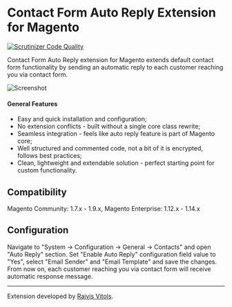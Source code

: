 # Contact Form Auto Reply Extension for Magento

[![Scrutinizer Code Quality](https://scrutinizer-ci.com/g/raivis-vitols/magento-contact-form-auto-reply/badges/quality-score.png?b=master)](https://scrutinizer-ci.com/g/raivis-vitols/magento-contact-form-auto-reply/?branch=master)

Contact Form Auto Reply extension for Magento extends default contact form functionality by sending an automatic reply to each customer reaching you via contact form.

![Screenshot](http://i.imgur.com/DAyssNr.png)

#### General Features

- Easy and quick installation and configuration;
- No extension conflicts - built without a single core class rewrite;
- Seamless integration - feels like auto reply feature is part of Magento core;
- Well structured and commented code, not a bit of it is encrypted, follows best practices;
- Clean, lightweight and extendable solution - perfect starting point for custom functionality.

## Compatibility
Magento Community: 1.7.x - 1.9.x, Magento Enterprise: 1.12.x - 1.14.x

## Configuration

Navigate to "System -> Configuration -> General -> Contacts" and open "Auto Reply" section. Set "Enable Auto Reply" configuration field value to "Yes", select "Email Sender" and "Email Template" and save the changes. From now on, each customer reaching you via contact form will receive automatic response message.

---

Extension developed by [Raivis Vitols](https://raivis.com/).
